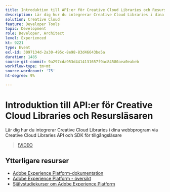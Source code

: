 ```yaml
---
title: Introduktion till API:er för Creative Cloud Libraries och Resursläsaren
description: Lär dig hur du integrerar Creative Cloud Libraries i dina webbprogram via Creative Cloud Libraries API och SDK för tillgångsläsare
solution: Creative Cloud
feature: Developer Tools
topic: Development
role: Developer, Architect
level: Experienced
kt: 9221
type: Event
exl-id: 3097134d-2a30-495c-8e98-83d46643be5a
duration: 1485
source-git-commit: 9a297cda953d4414131657f9ac84580aea0eabeb
workflow-type: tm+mt
source-wordcount: '75'
ht-degree: 9%

---
```


# Introduktion till API:er för Creative Cloud Libraries och Resursläsaren

Lär dig hur du integrerar Creative Cloud Libraries i dina webbprogram via Creative Cloud Libraries API och SDK för tillgångsläsare

>[!VIDEO](https://video.tv.adobe.com/v/337592/?quality=12&learn=on&hidetitle=true)

## Ytterligare resurser

- [Adobe Experience Platform-dokumentation](https://experienceleague.adobe.com/docs/experience-platform.html)
- [Adobe Experience Platform - översikt](https://experienceleague.adobe.com/docs/experience-platform/landing/home.html)
- [Självstudiekurser om Adobe Experience Platform](https://experienceleague.adobe.com/docs/platform-learn/tutorials/overview.html?lang=sv)
